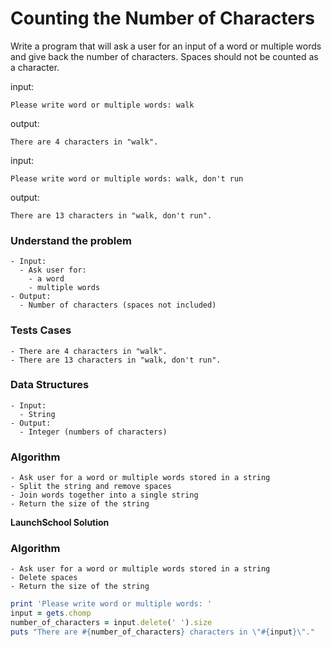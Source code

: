 # Counting the Number of Characters

Write a program that will ask a user for an input of a word or multiple words and give back the number of characters. Spaces should not be counted as a character.

input:

```
Please write word or multiple words: walk
```

output:

```
There are 4 characters in "walk".
```

input:

```
Please write word or multiple words: walk, don't run
```

output:

```
There are 13 characters in "walk, don't run".
```



### Understand the problem

```
- Input:
  - Ask user for:
    - a word
    - multiple words
- Output:
  - Number of characters (spaces not included)
```

### Tests Cases

```
- There are 4 characters in "walk".
- There are 13 characters in "walk, don't run".
```

### Data Structures

```
- Input:
  - String
- Output:
  - Integer (numbers of characters)
```

### Algorithm

```
- Ask user for a word or multiple words stored in a string
- Split the string and remove spaces
- Join words together into a single string
- Return the size of the string
```



**LaunchSchool Solution**

### Algorithm

```
- Ask user for a word or multiple words stored in a string
- Delete spaces
- Return the size of the string
```

```ruby
print 'Please write word or multiple words: '
input = gets.chomp
number_of_characters = input.delete(' ').size
puts "There are #{number_of_characters} characters in \"#{input}\"."
```

